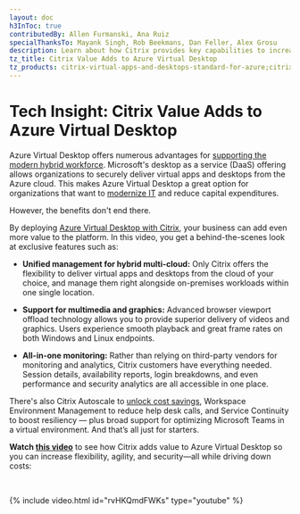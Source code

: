 ```yaml
---
layout: doc
h3InToc: true
contributedBy: Allen Furmanski, Ana Ruiz
specialThanksTo: Mayank Singh, Rob Beekmans, Dan Feller, Alex Grosu
description: Learn about how Citrix provides key capabilities to increase flexibility, agility, security, and more to Azure Virtual Desktop, while also driving down costs.
tz_title: Citrix Value Adds to Azure Virtual Desktop
tz_products: citrix-virtual-apps-and-desktops-standard-for-azure;citrix-virtual-apps-and-desktops;citrix-workspace;security;
---
```

# Tech Insight: Citrix Value Adds to Azure Virtual Desktop

Azure Virtual Desktop offers numerous advantages for [supporting the modern hybrid workforce](https://www.citrix.com/global-partners/microsoft/resources/virtual-desktop-infrastructure-on-azure-e-book.html). Microsoft's desktop as a service (DaaS) offering allows organizations to securely deliver virtual apps and desktops from the Azure cloud. This makes Azure Virtual Desktop a great option for organizations that want to [modernize IT](https://www.citrix.com/global-partners/microsoft/azure-virtual-desktop.html) and reduce capital expenditures.

However, the benefits don't end there.

By deploying [Azure Virtual Desktop with Citrix](https://www.citrix.com/global-partners/microsoft/resources/windows-virtual-desktop-wvd.html), your business can add even more value to the platform. In this video, you get a behind-the-scenes look at exclusive features such as:

*  **Unified management for hybrid multi-cloud:** Only Citrix offers the flexibility to deliver virtual apps and desktops from the cloud of your choice, and manage them right alongside on-premises workloads within one single location.

*  **Support for multimedia and graphics:** Advanced browser viewport offload technology allows you to provide superior delivery of videos and graphics. Users experience smooth playback and great frame rates on both Windows and Linux endpoints.

*  **All-in-one monitoring:** Rather than relying on third-party vendors for monitoring and analytics, Citrix customers have everything needed. Session details, availability reports, login breakdowns, and even performance and security analytics are all accessible in one place.

There's also Citrix Autoscale to [unlock cost savings](https://www.citrix.com/products/citrix-virtual-apps-and-desktops/resources/windows-virtual-desktop-calculator.html), Workspace Environment Management to reduce help desk calls, and Service Continuity to boost resiliency — plus broad support for optimizing Microsoft Teams in a virtual environment. And that’s all just for starters.

**Watch [this video](https://www.youtube.com/watch?v=rvHKQmdFWKs)** to see how Citrix adds value to Azure Virtual Desktop so you can increase flexibility, agility, and security—all while driving down costs:

&nbsp;

{% include video.html id="rvHKQmdFWKs" type="youtube" %}
